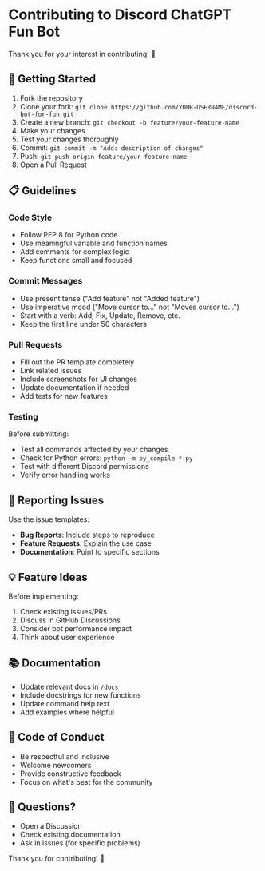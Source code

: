 # Contributing to Discord ChatGPT Fun Bot

Thank you for your interest in contributing! 🎉

## 🚀 Getting Started

1. Fork the repository
2. Clone your fork: `git clone https://github.com/YOUR-USERNAME/discord-bot-for-fun.git`
3. Create a new branch: `git checkout -b feature/your-feature-name`
4. Make your changes
5. Test your changes thoroughly
6. Commit: `git commit -m "Add: description of changes"`
7. Push: `git push origin feature/your-feature-name`
8. Open a Pull Request

## 📋 Guidelines

### Code Style
- Follow PEP 8 for Python code
- Use meaningful variable and function names
- Add comments for complex logic
- Keep functions small and focused

### Commit Messages
- Use present tense ("Add feature" not "Added feature")
- Use imperative mood ("Move cursor to..." not "Moves cursor to...")
- Start with a verb: Add, Fix, Update, Remove, etc.
- Keep the first line under 50 characters

### Pull Requests
- Fill out the PR template completely
- Link related issues
- Include screenshots for UI changes
- Update documentation if needed
- Add tests for new features

### Testing
Before submitting:
- Test all commands affected by your changes
- Check for Python errors: `python -m py_compile *.py`
- Test with different Discord permissions
- Verify error handling works

## 🐛 Reporting Issues

Use the issue templates:
- **Bug Reports**: Include steps to reproduce
- **Feature Requests**: Explain the use case
- **Documentation**: Point to specific sections

## 💡 Feature Ideas

Before implementing:
1. Check existing issues/PRs
2. Discuss in GitHub Discussions
3. Consider bot performance impact
4. Think about user experience

## 📚 Documentation

- Update relevant docs in `/docs`
- Include docstrings for new functions
- Update command help text
- Add examples where helpful

## 🤝 Code of Conduct

- Be respectful and inclusive
- Welcome newcomers
- Provide constructive feedback
- Focus on what's best for the community

## 📧 Questions?

- Open a Discussion
- Check existing documentation
- Ask in issues (for specific problems)

Thank you for contributing! 🙏